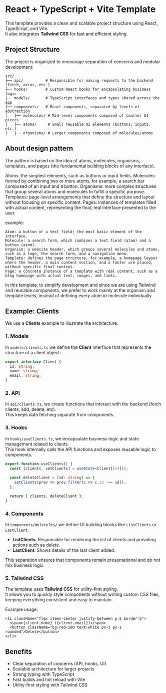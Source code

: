 # React + TypeScript + Vite Template

This template provides a clean and scalable project structure using React, TypeScript, and Vite.  
It also integrates **Tailwind CSS** for fast and efficient styling.

## Project Structure

The project is organized to encourage separation of concerns and modular development:

```
src/
├── api/          # Responsible for making requests to the backend (fetch, axios, etc.)
├── hooks/        # Custom React hooks for encapsulating business logic
├── models/       # TypeScript interfaces and types shared across the app
├── components/   # React components, separated by levels of abstraction
│   ├── molecules/ # Mid-level components composed of smaller UI pieces
│   ├── atoms/     # Small reusable UI elements (buttons, inputs, etc.)
│   ├── organisms/ # Larger components composed of molecules/atoms
```

## About design pattern
The pattern is based on the idea of atoms, molecules, organisms, templates, and pages (the fundamental building blocks of any interface).

Atoms: the simplest elements, such as buttons or input fields.
Molecules: formed by combining two or more atoms, for example, a search bar composed of an input and a button.
Organisms: more complex structures that group several atoms and molecules to fulfill a specific purpose.
Templates: page-level arrangements that define the structure and layout without focusing on specific content.
Pages: instances of templates filled with actual content, representing the final, real interface presented to the user.

example:
```
Atom: a button or a text field; the most basic element of the interface.
Molecule: a search form, which combines a text field (atom) and a button (atom).
Organism: a website header, which groups several molecules and atoms, such as a logo, the search form, and a navigation menu.
Template: defines the page structure, for example, a homepage layout where the header, a main content section, and a footer are placed, without specific final content.
Page: a concrete instance of a template with real content, such as a blog homepage with actual text, images, and links.
```
In this template, to simplify development and since we are using Tailwind and reusable components, we prefer to work mainly at the organism and template levels, instead of defining every atom or molecule individually.

## Example: Clients

We use a **Clients** example to illustrate the architecture.

### 1. Models

In `models/clients.ts` we define the **Client** interface that represents the structure of a client object:

```ts
export interface Client {
  id: string;
  name: string;
  email: string;
}
```

### 2. API

In `api/clients.ts`, we create functions that interact with the backend (fetch clients, add, delete, etc).  
This keeps data fetching separate from components.

### 3. Hooks

In `hooks/useClients.ts`, we encapsulate business logic and state management related to clients.  
This hook internally calls the API functions and exposes reusable logic to components.

```ts
export function useClients() {
  const [clients, setClients] = useState<Client[]>([]);
  
  const deleteClient = (id: string) => {
    setClients(prev => prev.filter(c => c.id !== id));
  };

  return { clients, deleteClient };
}
```

### 4. Components

In `components/molecules/` we define UI building blocks like `ListClients` or `LastClient`.

- **ListClients**: Responsible for rendering the list of clients and providing actions such as delete.  
- **LastClient**: Shows details of the last client added.

This separation ensures that components remain presentational and do not mix business logic.

### 5. Tailwind CSS

The template uses **Tailwind CSS** for utility-first styling.  
It allows you to quickly style components without writing custom CSS files, keeping everything consistent and easy to maintain.

Example usage:

```tsx
<li className="flex items-center justify-between p-2 border-b">
  <span>{client.name} ({client.email})</span>
  <button className="bg-red-500 text-white px-3 py-1 rounded">Delete</button>
</li>
```

## Benefits

- Clear separation of concerns (API, hooks, UI)
- Scalable architecture for larger projects
- Strong typing with TypeScript
- Fast builds and hot reload with Vite
- Utility-first styling with Tailwind CSS
 
